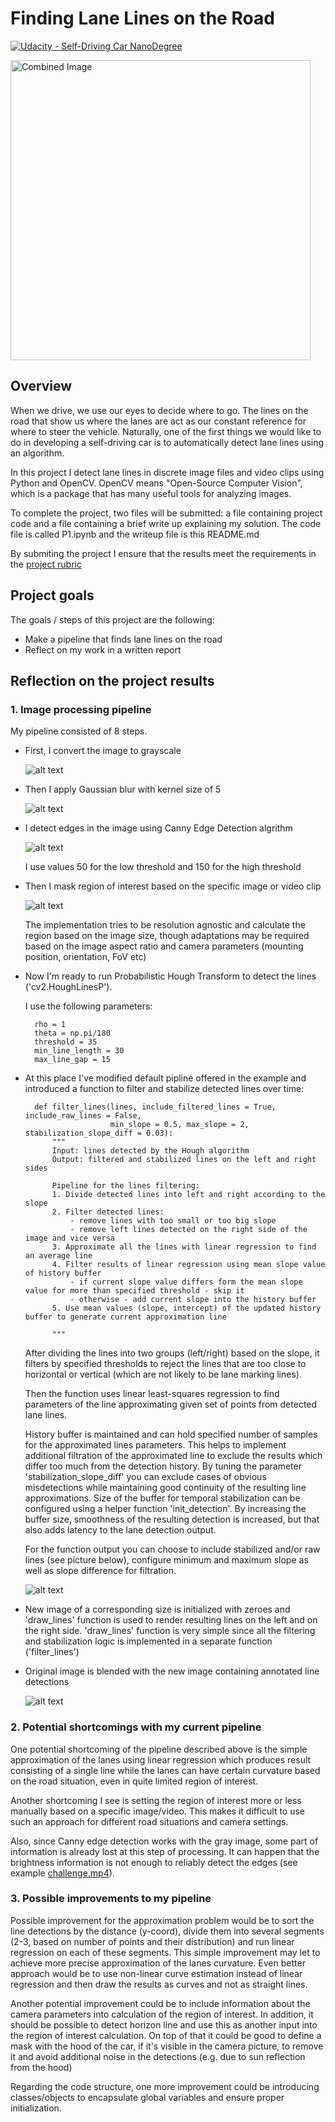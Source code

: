 # **Finding Lane Lines on the Road** 
[![Udacity - Self-Driving Car NanoDegree](https://s3.amazonaws.com/udacity-sdc/github/shield-carnd.svg)](http://www.udacity.com/drive)

<img src="examples/laneLines_thirdPass.jpg" width="480" alt="Combined Image" />

Overview
---

When we drive, we use our eyes to decide where to go.  The lines on the road that show us where the lanes are act as our constant reference for where to steer the vehicle.  Naturally, one of the first things we would like to do in developing a self-driving car is to automatically detect lane lines using an algorithm.

In this project I detect lane lines in discrete image files and video clips using Python and OpenCV.  OpenCV means "Open-Source Computer Vision", which is a package that has many useful tools for analyzing images.

To complete the project, two files will be submitted: a file containing project code and a file containing a brief write up explaining my solution. The code file is called P1.ipynb and the writeup file is this README.md

By submiting the project I ensure that the results meet the requirements in the [project rubric](https://review.udacity.com/#!/rubrics/322/view)

Project goals
---

The goals / steps of this project are the following:
* Make a pipeline that finds lane lines on the road
* Reflect on my work in a written report


[//]: # (Image References)

[image1]: ./examples/gray.png "Converted to grayscale"
[image2]: ./examples/blurred.png "Blurred"
[image3]: ./examples/edges.png "Edges detected"
[image4]: ./examples/region.png "Region masked"
[image5]: ./examples/raw_lines.png "Example of output result with raw detected lines"
[image6]: ./examples/annotated.png "Example of output result with stabilized lines"

Reflection on the project results
---

### 1. Image processing pipeline

My pipeline consisted of 8 steps.

* First, I convert the image to grayscale

	![alt text][image1]

* Then I apply Gaussian blur with kernel size of 5

	![alt text][image2]

* I detect edges in the image using Canny Edge Detection algrithm

	![alt text][image3]
	
	I use values 50 for the low threshold and 150 for the high threshold

* Then I mask region of interest based on the specific image or video clip

	![alt text][image4]
	
	The implementation tries to be resolution agnostic and calculate the region based on the image size, though adaptations may be required based on the image aspect ratio and camera parameters (mounting position, orientation, FoV etc)

* Now I'm ready to run Probabilistic Hough Transform to detect the lines ('cv2.HoughLinesP').
	
	I use the following parameters:

	    rho = 1
	    theta = np.pi/180
	    threshold = 35
	    min_line_length = 30
	    max_line_gap = 15

* At this place I've modified default pipline offered in the example and introduced a function to filter and stabilize detected lines over time:

    	def filter_lines(lines, include_filtered_lines = True, include_raw_lines = False,
                         min_slope = 0.5, max_slope = 2, stabilization_slope_diff = 0.03):
        	"""
	        Input: lines detected by the Hough algorithm
        	Output: filtered and stabilized lines on the left and right sides
    
	        Pipeline for the lines filtering:
        	1. Divide detected lines into left and right according to the slope
	        2. Filter detected lines:
        	    - remove lines with too small or too big slope
	            - remove left lines detected on the right side of the image and vice versa
        	3. Approximate all the lines with linear regression to find an average line
	        4. Filter results of linear regression using mean slope value of history buffer
        	    - if current slope value differs form the mean slope value for more than specified threshold - skip it
	            - otherwise - add current slope into the history buffer
        	5. Use mean values (slope, intercept) of the updated history buffer to generate current approximation line
        
	        """

	After dividing the lines into two groups (left/right) based on the slope, it filters by specified thresholds to reject the lines that are too close to horizontal or vertical (which are not likely to be lane marking lines).

	Then the function uses linear least-squares regression to find parameters of the line approximating given set of points from detected lane lines.

	History buffer is maintained and can hold specified number of samples for the approximated lines parameters.
	This helps to implement additional filtration of the approximated line to exclude the results which differ too much from the detection history.
	By tuning the parameter 'stabilization_slope_diff' you can exclude cases of obvious misdetections while maintaining good continuity of the resulting line approximations.
	Size of the buffer for temporal stabilization can be configured using a helper function 'init_detection'.
	By increasing the buffer size, smoothness of the resulting detection is increased, but that also adds latency to the lane detection output.

	For the function output you can choose to include stabilized and/or raw lines (see picture below), configure minimum and maximum slope as well as slope difference for filtration.

	![alt text][image5]

* New image of a corresponding size is initialized with zeroes and 'draw_lines' function is used to render resulting lines on the left and on the right side.
'draw_lines' function is very simple since all the filtering and stabilization logic is implemented in a separate function ('filter_lines')

* Original image is blended with the new image containing annotated line detections

	![alt text][image6]


### 2. Potential shortcomings with my current pipeline


One potential shortcoming of the pipeline described above is the simple approximation of the lanes using linear regression which produces result consisting of a single line while the lanes can have certain curvature based on the road situation, even in quite limited region of interest.

Another shortcoming I see is setting the region of interest more or less manually based on a specific image/video.
This makes it difficult to use such an approach for different road situations and camera settings.

Also, since Canny edge detection works with the gray image, some part of information is already lost at this step of processing. It can happen that the brightness information is not enough to reliably detect the edges (see example [challenge.mp4](./test_videos_output/challenge.mp4 "Input clip with tricky lighting condition")).



### 3. Possible improvements to my pipeline

Possible improvement for the approximation problem would be to sort the line detections by the distance (y-coord), divide them into several segments (2-3, based on number of points and their distribution) and run linear regression on each of these segments.
This simple improvement may let to achieve more precise approximation of the lanes curvature.
Even better approach would be to use non-linear curve estimation instead of linear regression and then draw the results as curves and not as straight lines.

Another potential improvement could be to include information about the camera parameters into calculation of the region of interest.
In addition, it should be possible to detect horizon line and use this as another input into the region of interest calculation.
On top of that it could be good to define a mask with the hood of the car, if it's visible in the camera picture, to remove it and avoid additional noise in the detections (e.g. due to sun reflection from the hood)

Regarding the code structure, one more improvement could be introducing classes/objects to encapsulate global variables and ensure proper initialization.
